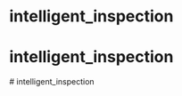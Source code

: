 # intelligent_inspection
# intelligent_inspection
#   i n t e l l i g e n t _ i n s p e c t i o n  
 